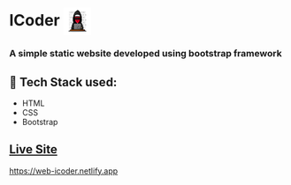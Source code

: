 # ICoder       <img align="center" width="50" height="50" src="img/icon.jpg">
### A simple static website developed using bootstrap framework
## :rocket: Tech Stack used: 
- HTML
- CSS
- Bootstrap


## [Live Site](https://web-icoder.netlify.app)
 https://web-icoder.netlify.app
